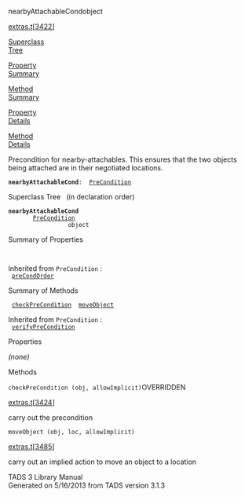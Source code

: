 ---
---
<span class="title">nearbyAttachableCond</span><span class="type">object</span>

[extras.t](../file/extras.t.html)\[[3422](../source/extras.t.html#3422)\]

[Superclass  
Tree](#_SuperClassTree_)

[Property  
Summary](#_PropSummary_)

[Method  
Summary](#_MethodSummary_)

[Property  
Details](#_Properties_)

[Method  
Details](#_Methods_)

<div class="fdesc">

Precondition for nearby-attachables. This ensures that the two objects
being attached are in their negotiated locations.

**`nearbyAttachableCond`**` :   `[`PreCondition`](../object/PreCondition.html)

</div>

<span id="_SuperClassTree_"></span>

<div class="mjhd">

<span class="hdln">Superclass Tree</span>   (in declaration order)

</div>

**`nearbyAttachableCond`**  
`         `[`PreCondition`](../object/PreCondition.html)  
`                 object`  
<span id="_PropSummary_"></span>

<div class="mjhd">

<span class="hdln">Summary of Properties</span>  

</div>

` `

Inherited from `PreCondition` :  
` `[`preCondOrder`](../object/PreCondition.html#preCondOrder)`  `

<span id="_MethodSummary_"></span>

<div class="mjhd">

<span class="hdln">Summary of Methods</span>  

</div>

` `[`checkPreCondition`](#checkPreCondition)`  `[`moveObject`](#moveObject)`  `

Inherited from `PreCondition` :  
` `[`verifyPreCondition`](../object/PreCondition.html#verifyPreCondition)`  `

<span id="_Properties_"></span>

<div class="mjhd">

<span class="hdln">Properties</span>  

</div>

*(none)* <span id="_Methods_"></span>

<div class="mjhd">

<span class="hdln">Methods</span>  

</div>

<span id="checkPreCondition"></span>

`checkPreCondition (obj, allowImplicit)`<span class="rem">OVERRIDDEN</span>

[extras.t](../file/extras.t.html)\[[3424](../source/extras.t.html#3424)\]

<div class="desc">

carry out the precondition

</div>

<span id="moveObject"></span>

`moveObject (obj, loc, allowImplicit)`

[extras.t](../file/extras.t.html)\[[3485](../source/extras.t.html#3485)\]

<div class="desc">

carry out an implied action to move an object to a location

</div>

<div class="ftr">

TADS 3 Library Manual  
Generated on 5/16/2013 from TADS version 3.1.3

</div>
